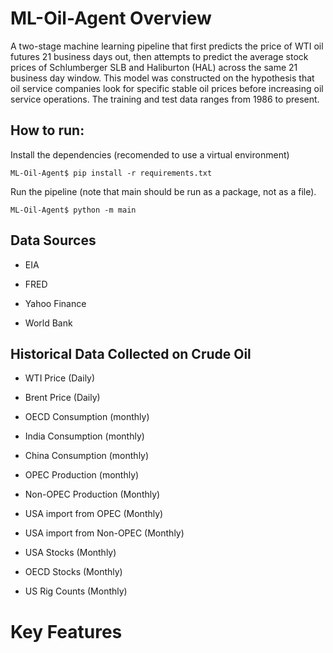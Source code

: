 # ML-Oil-Agent Overview
A two-stage machine learning pipeline that first predicts the price of WTI oil futures 21 business days out, then attempts to predict the average stock prices of Schlumberger SLB and Haliburton (HAL) across the same 21 business day window. This model was constructed on the hypothesis that oil service companies look for specific stable oil prices before increasing oil service operations. The training and test data ranges from 1986 to present.

## How to run:

Install the dependencies (recomended to use a virtual environment)
```
ML-Oil-Agent$ pip install -r requirements.txt
```

Run the pipeline (note that main should be run as a package, not as a file).
```
ML-Oil-Agent$ python -m main
```

## Data Sources 

* EIA

* FRED

* Yahoo Finance

* World Bank

## Historical Data Collected on Crude Oil

* WTI Price (Daily)

* Brent Price (Daily)

* OECD Consumption (monthly)

* India Consumption (monthly)

* China Consumption (monthly)

* OPEC Production (monthly)

* Non-OPEC Production (Monthly)

* USA import from OPEC (Monthly)

* USA import from Non-OPEC (Monthly)

* USA Stocks (Monthly)

* OECD Stocks (Monthly)

* US Rig Counts (Monthly)

# Key Features